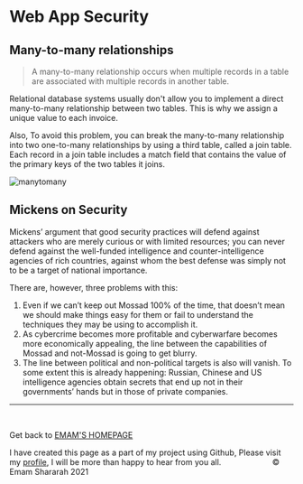 # Web App Security

## Many-to-many relationships

>A many-to-many relationship occurs when multiple records in a table are associated with multiple records in another table.

Relational database systems usually don't allow you to implement a direct many-to-many relationship between two tables. This is why we assign a unique value to each invoice.

Also, To avoid this problem, you can break the many-to-many relationship into two one-to-many relationships by using a third table, called a join table. Each record in a join table includes a match field that contains the value of the primary keys of the two tables it joins.

![manytomany](https://condor.depaul.edu/gandrus/240IT/accesspages/images/many_to_many_er.gif)

## Mickens on Security

Mickens’ argument that good security practices will defend against attackers who are merely curious or with limited resources; you can never defend against the well-funded intelligence and counter-intelligence agencies of rich countries, against whom the best defense was simply not to be a target of national importance.

There are, however, three problems with this:

1. Even if we can’t keep out Mossad 100% of the time, that doesn’t mean we should make things easy for them or fail to understand the techniques they may be using to accomplish it. 
2. As cybercrime becomes more profitable and cyberwarfare becomes more economically appealing, the line between the capabilities of Mossad and not-Mossad is going to get blurry.
3. The line between political and non-political targets is also will vanish. To some extent this is already happening: Russian, Chinese and US intelligence agencies obtain secrets that end up not in their governments’ hands but in those of private companies. 


<hr>
&nbsp;
&nbsp;

Get back to [EMAM'S HOMEPAGE](https://emam96.github.io/reading-notes/)

 I have created this page as a part of my project using Github, Please visit my [profile](https://github.com/Emam96), I will be more than happy to hear from you all.      &nbsp;        &nbsp;       &nbsp;   &nbsp;&nbsp;&nbsp;&nbsp;&nbsp;&nbsp;&nbsp;&nbsp;&nbsp;&nbsp;&nbsp;&nbsp;&nbsp;&nbsp;&nbsp;      © Emam Shararah 2021